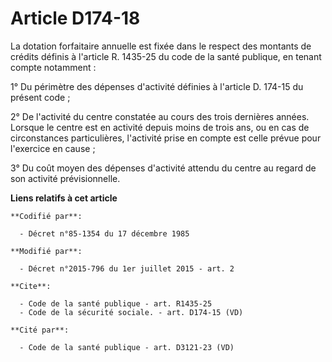 # Article D174-18

La dotation forfaitaire annuelle est fixée dans le respect des montants de crédits définis à l'article R. 1435-25 du code de
la santé publique, en tenant compte notamment : 

1° Du périmètre des dépenses d'activité définies à l'article D. 174-15 du présent code ; 

2° De l'activité du centre constatée au cours des trois dernières années. Lorsque le centre est en activité depuis moins de
trois ans, ou en cas de circonstances particulières, l'activité prise en compte est celle prévue pour l'exercice en cause ; 

3° Du coût moyen des dépenses d'activité attendu du centre au regard de son activité prévisionnelle.

**Liens relatifs à cet article**

	**Codifié par**:

	  - Décret n°85-1354 du 17 décembre 1985

	**Modifié par**:

	  - Décret n°2015-796 du 1er juillet 2015 - art. 2

	**Cite**:

	  - Code de la santé publique - art. R1435-25
	  - Code de la sécurité sociale. - art. D174-15 (VD)

	**Cité par**:

	  - Code de la santé publique - art. D3121-23 (VD)
